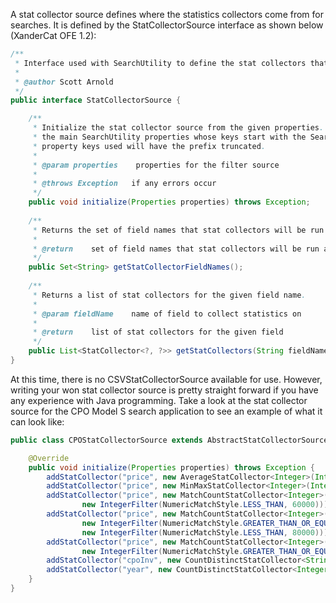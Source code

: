 A stat collector source defines where the statistics collectors come from for searches. It is defined by the StatCollectorSource interface as shown below (XanderCat OFE 1.2):

```java
/**
 * Interface used with SearchUtility to define the stat collectors that will be used in the object search.
 * 
 * @author Scott Arnold
 */
public interface StatCollectorSource {

	/**
	 * Initialize the stat collector source from the given properties.  The properties will be a subset of
	 * the main SearchUtility properties whose keys start with the SearchUtility.STAT_COLLECTOR_SOURCE_PROPERTY_PREFIX;
	 * property keys used will have the prefix truncated.
	 * 
	 * @param properties    properties for the filter source
	 * 
	 * @throws Exception   if any errors occur
	 */
	public void initialize(Properties properties) throws Exception;
	
	/**
	 * Returns the set of field names that stat collectors will be run against in the search.
	 * 
	 * @return    set of field names that stat collectors will be run against
	 */
	public Set<String> getStatCollectorFieldNames();
	
	/**
	 * Returns a list of stat collectors for the given field name.
	 * 
	 * @param fieldName    name of field to collect statistics on
	 * 
	 * @return    list of stat collectors for the given field
	 */
	public List<StatCollector<?, ?>> getStatCollectors(String fieldName);
}
```

At this time, there is no CSVStatCollectorSource available for use.  However, writing your won stat collector source is pretty straight forward if you have any experience with Java programming.  Take a look at the stat collector source for the CPO Model S search application to see an example of what it can look like:

```java
public class CPOStatCollectorSource extends AbstractStatCollectorSource {

	@Override
	public void initialize(Properties properties) throws Exception {
		addStatCollector("price", new AverageStatCollector<Integer>(Integer.class, NumberFormat.getCurrencyInstance()));
		addStatCollector("price", new MinMaxStatCollector<Integer>(Integer.class, NumberFormat.getCurrencyInstance()));
		addStatCollector("price", new MatchCountStatCollector<Integer>(Integer.class, 
				new IntegerFilter(NumericMatchStyle.LESS_THAN, 60000)));
		addStatCollector("price", new MatchCountStatCollector<Integer>(Integer.class, new AggregateFilter<Integer>(
				new IntegerFilter(NumericMatchStyle.GREATER_THAN_OR_EQUALS, 60000),
				new IntegerFilter(NumericMatchStyle.LESS_THAN, 80000))));
		addStatCollector("price", new MatchCountStatCollector<Integer>(Integer.class, 
				new IntegerFilter(NumericMatchStyle.GREATER_THAN_OR_EQUALS, 80000)));
		addStatCollector("cpoInv", new CountDistinctStatCollector<String>(String.class));
		addStatCollector("year", new CountDistinctStatCollector<Integer>(Integer.class));
	}
}
```

